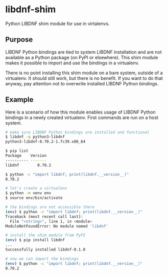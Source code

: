 # libdnf-shim

Python LIBDNF shim module for use in virtalenvs.

## Purpose

LIBDNF Python bindings are tied to system LIBDNF installation and are not available as a Python package (on PyPI or elsewhere). This shim module makes it possible to import and use the bindings in a virtualenv.

There is no point installing this shim module on a bare system, outside of a virtualenv. It should still work, but there is no benefit. If you want to do that anyway, pay attention not to overwrite installed LIBDNF Python bindings.

## Example

Here is a scenario of how this module enables usage of LIBDNF Python bindings in a newly created virtualenv. First commands are run on a host system.

```bash
# make sure LIBDNF Python bindings are installed and functional
$ libdnf -q python3-libdnf
python3-libdnf-0.70.2-1.fc39.x86_64

$ pip list
Package    Version
---------- -------
libdnf        0.70.2

$ python -c "import libdnf; print(libdnf.__version__)"
0.70.2

# let's create a virtualenv
$ python -m venv env
$ source env/bin/activate

# the bindings are not accessible there
(env) $ python -c "import libdnf; print(libdnf.__version__)"
Traceback (most recent call last):
  File "<string>", line 1, in <module>
ModuleNotFoundError: No module named 'libdnf'

# install the shim module from PyPI
(env) $ pip install libdnf
...
Successfully installed libdnf-0.1.0

# now we can import the bindings
(env) $ python -c "import libdnf; print(libdnf.__version__)"
0.70.2
```
